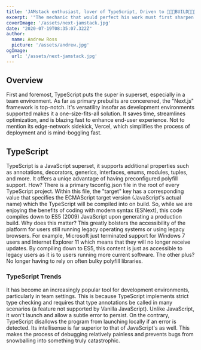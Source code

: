 ```yaml
---
title: 'JAMstack enthusiast, lover of TypeScript, Driven to 🐜🐜🐜BUILD🐜🐜🐜'
excerpt: '"The mechanic that would perfect his work must first sharpen his tools." - Confucius'
coverImage: '/assets/next-jamstack.jpg'
date: "2020-07-19T08:35:07.322Z"
author:
  name: Andrew Ross
  picture: '/assets/andrew.jpg'
ogImage:
  url: '/assets/next-jamstack.jpg'
---
```


## Overview

First and foremost, TypeScript puts the super in superset, especially in a team environment. As far as primary prebuilts are concerened, the "Next.js" framework is top-notch. It's versatility insofar as development environments supported makes it a one-size-fits-all solution. It saves time, streamlines optimization, and is blazing fast to enhance end-user experience. Not to mention its edge-network sidekick, Vercel, which simplifies the process of deployment and is mind-boggling fast.

## TypeScript

TypeScript is a JavaScript superset, it supports additional properties such as annotations, decorators, generics, interfaces, enums, modules, tuples, and more. It offers a uniqe advantage of having preconfigured polyfill support. How? There is a primary tsconfig.json file in the root of every TypeScript project. Within this file, the "target" key has a corresponding value that specifies the ECMAScript target version (JavaScript's actual name) which the TypeScript will be compiled into on build. So, while we are enjoying the benefits of coding with modern syntax (ESNext), this code compiles down to ES5 (2009) JavaScript upon generating a production build. Why does this matter? This greatly bolsters the accessibility of the platform for users still running legacy operating systems or using legacy browsers. For example, Microsoft just terminated support for Windows 7 users and Internet Explorer 11 which means that they will no longer receive updates. By compiling down to ES5, this content is just as accessible to legacy users as it is to users running more current software. The other plus? No longer having to rely on often bulky polyfill libraries.

### TypeScript Trends

It has become an increasingly popular tool for development environments, particularly in team settings. This is because TypeScript implements strict type checking and requires that type annotations be called in many scenarios (a feature not supported by Vanilla JavaScript). Unlike JavaScript, it won't launch and allow a subtle error to persist. On the contrary, TypeScript disallows the program from launching locally if an error is detected. Its intellisense is far superior to that of JavaScript's as well. This makes the process of debugging relatively painless and prevents bugs from snowballing into something truly catastrophic.
